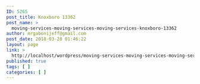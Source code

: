 ```yaml
---
ID: 5265
post_title: Knoxboro 13362
post_name: >
  moving-services-moving-services-moving-services-knoxboro-13362
author: mrgabonijeff@gmail.com
post_date: 2018-03-28 01:46:22
layout: page
link: >
  http://localhost/wordpress/moving-services-moving-services-moving-services-knoxboro-13362/
published: true
tags: [ ]
categories: [ ]
---
```

